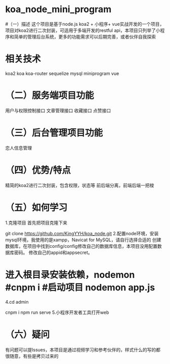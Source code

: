 # koa_node_mini_program
#（一）描述
这个项目是基于node.js koa2 + 小程序+ vue实战开发的一个项目，项目对koa2进行二次封装，可适用于多端开发的restful api，本项目只列举了小程序和简单的管理后台系统，更多的功能需求可以后期完善，或者伙伴自我探索

# 相关技术
koa2 koa koa-router sequelize mysql miniprogram vue

# （二）服务端项目功能
用户与权限控制接口
文章管理接口
收藏接口
点赞接口
# （三）后台管理项目功能
恋人信息管理
# （四）优势/特点
精简的koa2进行二次封装，包含权限，状态等
前后端分离，前端后端一把梭
# （五）如何学习
1.克隆项目 首先把项目克隆下来

git clone https://github.com/KingYYH/koa_node.git
2.配置node环境，安装mysql环境，我使用的是xampp，Navicat for MySQL，请自行选择合适的 创建数据库，在项目中找到config/config修改自己的数据库信息，本项目没用配置数据库密码。 修改自己的appid和appsecret。

# 进入根目录安装依赖，nodemon #cnpm i #启动项目 nodemon app.js
4.cd admin

cnpm i npm run serve
5.小程序开发者工具打开web

# （六）疑问
有问题可以提Issues，本项目是通过视频学习和参考伙伴的，样式什么的写的都很随意，有些是拷贝过来的
